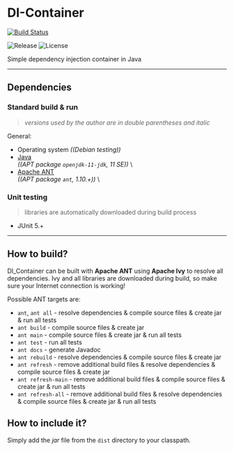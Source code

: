 # DI-Container
[![Build Status](https://travis-ci.org/ref-humbold/DI-Container.svg?branch=master)](https://travis-ci.org/ref-humbold/DI-Container)

![Release](https://img.shields.io/github/v/release/ref-humbold/DI-Container?style=plastic)
![License](https://img.shields.io/github/license/ref-humbold/DI-Container?style=plastic)

Simple dependency injection container in Java

-----

## Dependencies

### Standard build & run
> *versions used by the author are in double parentheses and italic*

General:
+ Operating system *((Debian testing))*
+ [Java](https://www.oracle.com/technetwork/java/javase/overview/index.html) \
  *((APT package `openjdk-11-jdk`, 11 SE))* \
+ [Apache ANT](http://ant.apache.org/) \
  *((APT package `ant`, 1.10.+))* \

### Unit testing
> libraries are automatically downloaded during build process

+ JUnit 5.+

-----

## How to build?
DI\_Container can be built with **Apache ANT** using **Apache Ivy** to resolve all dependencies. Ivy and all libraries are downloaded during build, so make sure your Internet connection is working!

Possible ANT targets are:
+ `ant`, `ant all` - resolve dependencies & compile source files & create jar & run all tests
+ `ant build` - compile source files & create jar
+ `ant main` - compile source files & create jar & run all tests
+ `ant test` - run all tests
+ `ant docs` - generate Javadoc
+ `ant rebuild` - resolve dependencies & compile source files & create jar
+ `ant refresh` - remove additional build files & resolve dependencies & compile source files & create jar
+ `ant refresh-main` - remove additional build files & compile source files & create jar & run all tests
+ `ant refresh-all` - remove additional build files & resolve dependencies & compile source files & create jar & run all tests

## How to include it?
Simply add the *jar* file from the `dist` directory to your classpath.
